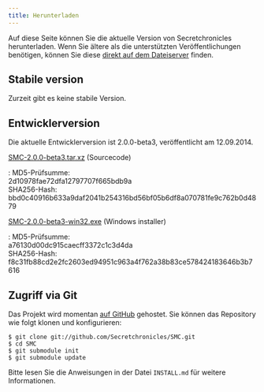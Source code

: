 ```yaml
---
title: Herunterladen
---
```


Auf diese Seite können Sie die aktuelle Version von Secretchronicles
herunterladen. Wenn Sie ältere als die unterstützten
Veröffentlichungen benötigen, können Sie diese [direkt auf dem
Dateiserver](ftp://ftp.secretchronicles.de/releases) finden.


Stabile version
---------------

Zurzeit gibt es keine stabile Version.

Entwicklerversion
-----------------

Die aktuelle Entwicklerversion ist 2.0.0-beta3, veröffentlicht am
12.09.2014.

[SMC-2.0.0-beta3.tar.xz](ftp://ftp.secretchronicles.de/releases/SMC-2.0.0-beta3.tar.xz) (Sourcecode)

: MD5-Prüfsumme:<br/>
  2d10978fae72dfa12797707f665bdb9a<br/>
  SHA256-Hash:<br/>
  bbd0c40916b633a9daf2041b254316bd56bf05b6df8a070781fe9c762b0d4879

[SMC-2.0.0-beta3-win32.exe](ftp://ftp.secretchronicles.de/releases/SMC-2.0.0-beta3-win32.exe) (Windows installer)

: MD5-Prüfsumme:<br/>
  a76130d00dc915caecff3372c1c3d4da<br/>
  SHA256-Hash:<br/>
  f8c31fb88cd2e2fc2603ed94951c963a4f762a38b83ce578424183646b3b7616

Zugriff via Git
---------------

Das Projekt wird momentan [auf
GitHub](https://github.com/Secretchronicles/SMC) gehostet. Sie können
das Repository wie folgt klonen und konfigurieren:

~~~~~~~~~~~~~~~~~~~
$ git clone git://github.com/Secretchronicles/SMC.git
$ cd SMC
$ git submodule init
$ git submodule update
~~~~~~~~~~~~~~~~~~~

Bitte lesen Sie die Anweisungen in der Datei `INSTALL.md` für weitere
Informationen.
